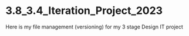 # 3.8_3.4_Iteration_Project_2023
Here is my file management (versioning) for my 3 stage Design IT project
